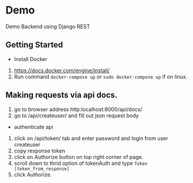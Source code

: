 # Demo
Demo Backend using Django REST

## Getting Started

- Install Docker
1. https://docs.docker.com/engine/install/
2. Run command `docker-compose up` or `sudo docker-compose up` if on linux.

## Making requests via api docs.
1. go to browser address http:localhost:8000/api/docs/
2. go to /api/createuser/ and fill out json request body
- authenticate api
1. click on /api/token/ tab and enter password and login from user createuser
2. copy response token 
3. click on Authorize button on top right corner of page.
4. scroll down to thrid option of tokenAuth and type `Token [token_from_response]`
5. click Authorize.